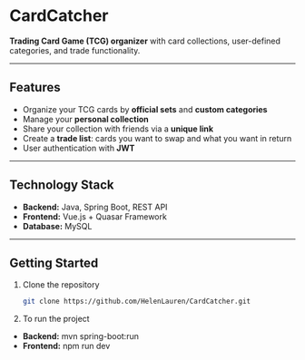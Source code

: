 # CardCatcher

**Trading Card Game (TCG) organizer** with card collections, user-defined categories, and trade functionality.

---

## Features

- Organize your TCG cards by **official sets** and **custom categories**
- Manage your **personal collection**
- Share your collection with friends via a **unique link**
- Create a **trade list**: cards you want to swap and what you want in return
- User authentication with **JWT**

---

## Technology Stack

- **Backend:** Java, Spring Boot, REST API
- **Frontend:** Vue.js + Quasar Framework
- **Database:** MySQL

---

## Getting Started

1. Clone the repository  
   ```bash
   git clone https://github.com/HelenLauren/CardCatcher.git
    ```

2. To run the project

- **Backend:** mvn spring-boot:run
- **Frontend:** npm run dev

